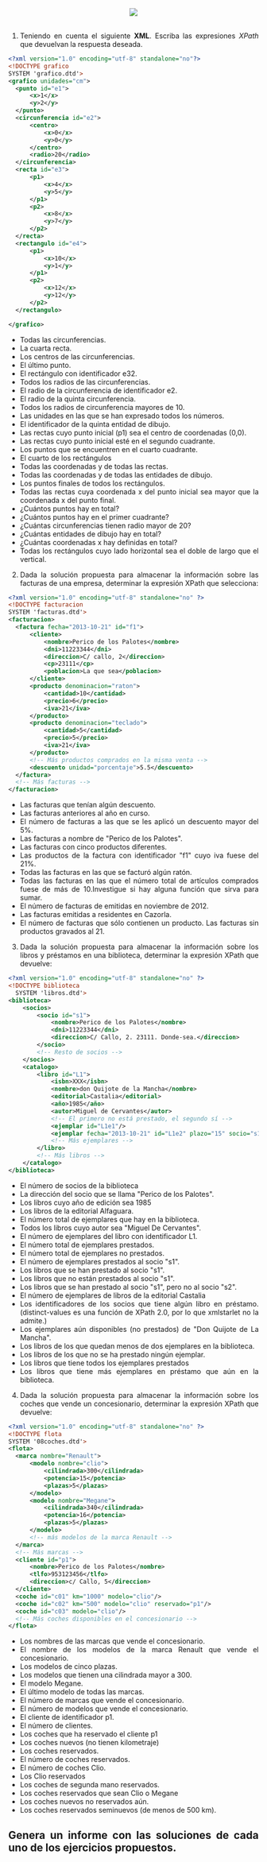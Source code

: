 <div align="justify">


<div align="center">
 	<img src="https://upload.wikimedia.org/wikipedia/commons/9/91/XQuery_and_XPath_Data_Model_type_hierarchy.png">
</div>

</br>

  1. Teniendo en cuenta el siguiente __XML__. Escriba las expresiones _XPath_ que devuelvan la respuesta deseada.

  ```xml
  <?xml version="1.0" encoding="utf-8" standalone="no"?>
<!DOCTYPE grafico
  SYSTEM 'grafico.dtd'>
<grafico unidades="cm">
    <punto id="e1">
        <x>1</x>
        <y>2</y>
    </punto>
    <circunferencia id="e2">
        <centro>
            <x>0</x>
            <y>0</y>
        </centro>
        <radio>20</radio>
    </circunferencia>
    <recta id="e3">
        <p1>
            <x>4</x>
            <y>5</y>
        </p1>
        <p2>
            <x>8</x>
            <y>7</y>
        </p2>
    </recta>
    <rectangulo id="e4">
        <p1>
            <x>10</x>
            <y>1</y>
        </p1>
        <p2>
            <x>12</x>
            <y>12</y>
        </p2>
    </rectangulo>

</grafico>
  ```

 - Todas las circunferencias.
 - La cuarta recta.
 - Los centros de las circunferencias.
 - El último punto.
 - El rectángulo con identificador e32.
 - Todos los radios de las circunferencias.
 - El radio de la circunferencia de identificador e2.
 - El radio de la quinta circunferencia.
 - Todos los radios de circunferencia mayores de 10.
 - Las unidades en las que se han expresado todos los números.
 - El identificador de la quinta entidad de dibujo.
 - Las rectas cuyo punto inicial (p1) sea el centro de coordenadas (0,0).
 - Las rectas cuyo punto inicial esté en el segundo cuadrante.
 - Los puntos que se encuentren en el cuarto cuadrante.
 - El cuarto de los rectángulos
 - Todas las coordenadas y de todas las rectas.
 - Todas las coordenadas y de todas las entidades de dibujo.
 - Los puntos finales de todos los rectángulos.
 - Todas las rectas cuya coordenada x del punto inicial sea mayor que la coordenada x del punto final.
 - ¿Cuántos puntos hay en total?
 - ¿Cuántos puntos hay en el primer cuadrante?
 - ¿Cuántas circunferencias tienen radio mayor de 20?
 - ¿Cuántas entidades de dibujo hay en total?
 - ¿Cuántas coordenadas x hay definidas en total?
 - Todas los rectángulos cuyo lado horizontal sea el doble de largo que el vertical.

  2. Dada la solución propuesta para almacenar la información sobre las facturas de una empresa, determinar la expresión XPath que selecciona:

  ```xml
  <?xml version="1.0" encoding="utf-8" standalone="no" ?>
<!DOCTYPE facturacion
  SYSTEM 'facturas.dtd'>
<facturacion>
    <factura fecha="2013-10-21" id="f1">
        <cliente>
            <nombre>Perico de los Palotes</nombre>
            <dni>11223344</dni>
            <direccion>C/ callo, 2</direccion>
            <cp>23111</cp>
            <poblacion>La que sea</poblacion>
        </cliente>
        <producto denominacion="raton">
            <cantidad>10</cantidad>
            <precio>6</precio>
            <iva>21</iva>
        </producto>
        <producto denominacion="teclado">
            <cantidad>5</cantidad>
            <precio>5</precio>
            <iva>21</iva>
        </producto>
        <!-- Más productos comprados en la misma venta -->
        <descuento unidad="porcentaje">5.5</descuento>
    </factura>
    <!-- Más facturas -->
</facturacion>
  ```

  - Las facturas que tenían algún descuento.
  - Las facturas anteriores al año en curso.
  - El número de facturas a las que se les aplicó un descuento mayor del 5%.
  - Las facturas a nombre de "Perico de los Palotes".
  - Las facturas con cinco productos diferentes.
  - Las productos de la factura con identificador "f1" cuyo iva fuese del 21%.
  - Todas las facturas en las que se facturó algún ratón.
  - Todas las facturas en las que el número total de artículos comprados fuese de más de 10.Investigue si hay alguna función que sirva para sumar.
  - El número de facturas de emitidas en noviembre de 2012.
  - Las facturas emitidas a residentes en Cazorla.
  - El número de facturas que sólo contienen un producto.
  Las facturas sin productos gravados al 21.


  3. Dada la solución propuesta para almacenar la información sobre los libros y préstamos en una biblioteca, determinar la expresión XPath que devuelve:

  ```xml
  <?xml version="1.0" encoding="utf-8" standalone="no" ?>
  <!DOCTYPE biblioteca
    SYSTEM 'libros.dtd'>
  <biblioteca>
      <socios>
          <socio id="s1">
              <nombre>Perico de los Palotes</nombre>
              <dni>11223344</dni>
              <direccion>C/ Callo, 2. 23111. Donde-sea.</direccion>
          </socio>
          <!-- Resto de socios -->
      </socios>
      <catalogo>
          <libro id="L1">
              <isbn>XXX</isbn>
              <nombre>don Quijote de la Mancha</nombre>
              <editorial>Castalia</editorial>
              <año>1985</año>
              <autor>Miguel de Cervantes</autor>
              <!-- El primero no está prestado, el segundo sí -->
              <ejemplar id="L1e1"/>
              <ejemplar fecha="2013-10-21" id="L1e2" plazo="15" socio="s1"/>
              <!-- Más ejemplares -->
          </libro>
          <!-- Más libros -->
      </catalogo>
  </biblioteca>
  ```

  - El número de socios de la biblioteca
  - La dirección del socio que se llama "Perico de los Palotes".
  - Los libros cuyo año de edición sea 1985
  - Los libros de la editorial Alfaguara.
  - El número total de ejemplares que hay en la biblioteca.
  - Todos los libros cuyo autor sea "Miguel De Cervantes".
  - El número de ejemplares del libro con identificador L1.
  - El número total de ejemplares prestados.
  - El número total de ejemplares no prestados.
  - El número de ejemplares prestados al socio "s1".
  - Los libros que se han prestado al socio "s1".
  - Los libros que no están prestados al socio "s1".
  - Los libros que se han prestado al socio "s1", pero no al socio "s2".
  - El número de ejemplares de libros de la editorial Castalia
  - Los identificadores de los socios que tiene algún libro en préstamo.(distinct-values es una función de XPath 2.0, por lo que xmlstarlet no la admite.)
  - Los ejemplares aún disponibles (no prestados) de "Don Quijote de La Mancha".
  - Los libros de los que quedan menos de dos ejemplares en la biblioteca.
  - Los libros de los que no se ha prestado ningún ejemplar.
  - Los libros que tiene todos los ejemplares prestados
  - Los libros que tiene más ejemplares en préstamo que aún en la biblioteca.

  4. Dada la solución propuesta para almacenar la información sobre los coches que vende un concesionario, determinar la expresión XPath que devuelve:

```xml
<?xml version="1.0" encoding="utf-8" standalone="no" ?>
<!DOCTYPE flota
SYSTEM '08coches.dtd'>
<flota>
  <marca nombre="Renault">
      <modelo nombre="clio">
          <cilindrada>300</cilindrada>
          <potencia>15</potencia>
          <plazas>5</plazas>
      </modelo>
      <modelo nombre="Megane">
          <cilindrada>340</cilindrada>
          <potencia>16</potencia>
          <plazas>5</plazas>
      </modelo>
      <!-- más modelos de la marca Renault -->
  </marca>
  <!-- Más marcas -->
  <cliente id="p1">
      <nombre>Perico de los Palotes</nombre>
      <tlfo>953123456</tlfo>
      <direccion>c/ Callo, 5</direccion>
  </cliente>
  <coche id="c01" km="1000" modelo="clio"/>
  <coche id="c02" km="500" modelo="clio" reservado="p1"/>
  <coche id="c03" modelo="clio"/>
  <!-- Más coches disponibles en el concesionario -->
</flota>
```

  - Los nombres de las marcas que vende el concesionario.
  - El nombre de los modelos de la marca Renault que vende el concesionario.
  - Los modelos de cinco plazas.
  - Los modelos que tienen una cilindrada mayor a 300.
  - El modelo Megane.
  - El último modelo de todas las marcas.
  - El número de marcas que vende el concesionario.
  - El número de modelos que vende el concesionario.
  - El cliente de identificador p1.
  - El número de clientes.
  - Los coches que ha reservado el cliente p1
  - Los coches nuevos (no tienen kilometraje)
  - Los coches reservados.
  - El número de coches reservados.
  - El número de coches Clio.
  - Los Clio reservados
  - Los coches de segunda mano reservados.
  - Los coches reservados que sean Clio o Megane
  - Los coches nuevos no reservados aún.
  - Los coches reservados seminuevos (de menos de 500 km).

<!--
Dada la solución propuesta para almacenar la información sobre los parques nacionales, determinar la expresión XPath que devuelve:



<?xml version="1.0" encoding="utf-8" standalone="no"?>

<!DOCTYPE parques SYSTEM "09parques.dtd">

<parques>

<especies>

<vegetal id="f1">

<comun>Junco rarísimo</comun>

<cientifico>Juncus rarisimus</cientifico>

<extincion>bajo</extincion>

</vegetal>

<animal id="a1">

<comun>Lince ibérico</comun>

<cientifico>Lynx pardinus</cientifico>

<extincion>alto</extincion>

</animal>


</especies>

<parque nombre="Doñana">

<provincia>Huelva</provincia>

<ca>Andalucía</ca>

<extension unidades="Ha">10000</extension>

<presupuesto>1000000</presupuesto>

<flora id="f1" />

<fauna id="a1" ejemplares="40" />

</parque>



</parques>

El número de especies vegetales.
Las especies vegetales con un peligro alto de extinción.
El número de especies animales en peligro bajo de extinción.
El número de especies en peligro alto de extinción.
El nombre común de las especies vegetales en peligro alto de extinción
El peligro de extinción del animal de nombre común "Lince ibérico"
El número de parques nacionales.
El número de parques en Canarias.
Los parques de la provincia de Huelva.
Los parques con una extensión mayor de 30.000 hectáreas.
El total de presupuestos.
El total de ejemplares en los parques de identificador "a1".
El número de especies de interés en Doñana.
El número de ejemplares animales de interés en Doñana.
El parque de Timanfaya.
Los especies animales de interés de Garajonay.
Las comunidades autónomas con parques nacionales.
Las provincias con parques nacionales.
Los parques nacionales con menos de veinte especies de interés
El número de parque nacionales que sólo tiene como especies de interés animales.
Dada la solución propuesta para almacenar la información sobre los habitantes de un municipio, determinar la expresión XPath que devuelve:



<?xml version="1.0" encoding="utf-8" standalone="no" ?>

<!DOCTYPE poblacion SYSTEM "10ayuntamiento.dtd">

<poblacion>

<habitante id="h01" sexo="hombre">

<nombre>Perico</nombre>

<apellidos>de los Palotes</apellidos>

<direccion>c/ Callo, 5</direccion>

<tlfo>953123456</tlfo>

<nacimiento>Úbeda</nacimiento>

</habitante>

<habitante id="h02" sexo="mujer">

<nombre>María</nombre>

<apellidos>Lagartona</apellidos>

<direccion>c/ Callo, 5</direccion>

<tlfo>953123456</tlfo>

<nacimiento>Marmolejo</nacimiento>

</habitante>

<habitante id="h03" sexo="hombre" padre="h01" madre="h02">

<nombre>Felipe</nombre>

<apellidos>el Hermoso</apellidos>

<direccion>c/ Callo, 5</direccion>

<tlfo>953123456</tlfo>

<nacimiento>Cazorla</nacimiento>

</habitante>


</poblacion>

El número de habitantes del municipio
Los varones del municipio
Las mujeres del municipio
El número de habitantes de los que se tiene registrado el padre.
El número de habitantes de los que se tienen registrados padre y madre
Los habitantes que se llaman Perico
El listado de identificadores de personas que son padre.
El listado de identificadores de personas que son madre.
Los habitantes de padre conocido que han nacido en Cazorla.
Los datos de los habitantes cuyo padre tienen identificador "h01"
-->

## Genera un informe con las soluciones de cada uno de los ejercicios propuestos.

</div>
